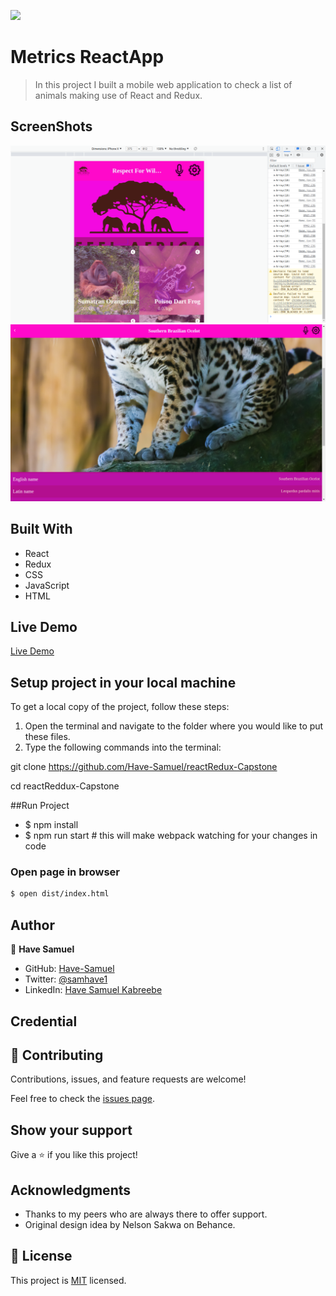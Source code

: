 ![](https://img.shields.io/badge/Microverse-blueviolet)

# Metrics ReactApp

> In this project I built a mobile web application to check a list of animals making use of React and Redux.

## ScreenShots
<img src="./Ast.png">
<img src="./Act.png">

## Built With

- React
- Redux
- CSS
- JavaScript
- HTML

## Live Demo
[Live Demo](https://fastidious-belekoy-bdda73.netlify.app/)

## Setup project in your local machine
  To get a local copy of the project, follow these steps: 
1. Open the terminal and navigate to the folder where you would     like to put these files.
2. Type the following commands into the terminal: 

 git clone https://github.com/Have-Samuel/reactRedux-Capstone

 cd reactReddux-Capstone

 ##Run Project

- $ npm install
- $ npm run start # this will make webpack watching for your changes in code

### Open page in browser

```bash
$ open dist/index.html
```

## Author

👤 **Have Samuel**

- GitHub: [Have-Samuel](https://github.com/Have-Samuel)
- Twitter: [@samhave1](https://twitter.com/@samhave1)
- LinkedIn: [Have Samuel Kabreebe](https://linkedin.com/in/Have-Samuel-Kabreebe)

## Credential

## 🤝 Contributing

Contributions, issues, and feature requests are welcome!

Feel free to check the [issues page](https://github.com/Have-Samuel/reactRedux-Capstone/issues).

## Show your support

Give a ⭐️ if you like this project!

## Acknowledgments

- Thanks to my peers who are always there to offer support. 
- Original design idea by Nelson Sakwa on Behance.

## 📝 License

This project is [MIT](./MIT.md) licensed.